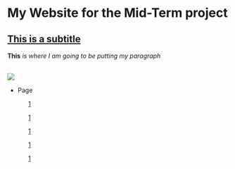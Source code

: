 <!DOCTYPE html>
<html>
	<head>
		<meta charset="UTF-8">
		<meta name="viewport" content="width=device-width, initial-scale=1">
		<title>Mid-Term Website Project</title>
	</head>
	<body>
		<h1>My Website for the Mid-Term project</h1>
		<h2><u>This is a subtitle</u></h2>
		<p>
		<b>This</b>
		<em>is where I am going to be putting my paragraph</em>
		</p>
		<a href="https://www.google.com"> </a>
		<br>
		<img src="http://via.placeholder.com/350x150">

<ul>
	<li>Page</li>
		<ul><a href="https://github.com/JakeLalu/lalus-repository/blob/main/README.md"target="blank">1</a></ul>
		<ul><a href="https://github.com/JakeLalu/lalus-repository/blob/main/Page2"target="blank">1</a></ul>
		<ul><a href="https://github.com/JakeLalu/lalus-repository/blob/main/Page3"target="blank">1</a></ul>
		<ul><a href="https://github.com/JakeLalu/lalus-repository/blob/main/Page4"target="blank">1</a></ul>
		<ul><a href="https://github.com/JakeLalu/lalus-repository/blob/main/Page5"target="blank">1</a></ul>
</ul>
	</body>
</html>
